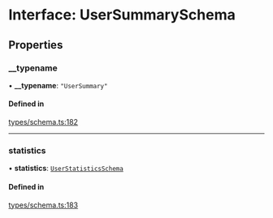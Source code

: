 # Interface: UserSummarySchema

## Properties

### \_\_typename

• **\_\_typename**: ``"UserSummary"``

#### Defined in

[types/schema.ts:182](https://github.com/bhavjitChauhan/khan-api/blob/b7f7b44b/src/types/schema.ts#L182)

___

### statistics

• **statistics**: [`UserStatisticsSchema`](UserStatisticsSchema.md)

#### Defined in

[types/schema.ts:183](https://github.com/bhavjitChauhan/khan-api/blob/b7f7b44b/src/types/schema.ts#L183)
